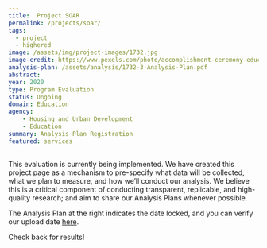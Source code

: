 ```yaml
---
title:  Project SOAR
permalink: /projects/soar/
tags: 
  - project 
  - highered
image: /assets/img/project-images/1732.jpg  
image-credit: https://www.pexels.com/photo/accomplishment-ceremony-education-graduation-267885/
analysis-plan: /assets/analysis/1732-3-Analysis-Plan.pdf
abstract:
year: 2020
type: Program Evaluation
status: Ongoing
domain: Education
agency: 
    - Housing and Urban Development
    - Education
summary: Analysis Plan Registration
featured: services
---
```


This evaluation is currently being implemented. We have created this project page as a mechanism to pre-specify what data will be collected, what we plan to measure, and how we’ll conduct our analysis. We believe this is a critical component of conducting transparent, replicable, and high-quality research; and aim to share our Analysis Plans whenever possible.

The Analysis Plan at the right indicates the date locked, and you can verify our upload date <a href="https://github.com/gsa-oes/office-of-evaluation-sciences/commits/master/assets/analysis/1732-3-Analysis-Plan.pdf">here</a>.

Check back for results!
